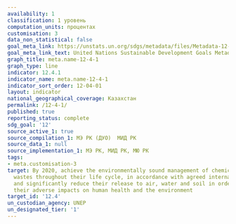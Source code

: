 ```yaml
---
availability: 1
classification: 1 уровень
computation_units: процентах
customisation: 3
data_non_statistical: false
goal_meta_link: https://unstats.un.org/sdgs/metadata/files/Metadata-12-04-01.pdf
goal_meta_link_text: United Nations Sustainable Development Goals Metadata (pdf 782kB)
graph_title: meta.name-12-4-1
graph_type: line
indicator: 12.4.1
indicator_name: meta.name-12-4-1
indicator_sort_order: 12-04-01
layout: indicator
national_geographical_coverage: Казахстан
permalink: /12-4-1/
published: true
reporting_status: complete
sdg_goal: '12'
source_active_1: true
source_compilation_1: МЭ РК (ДУО)  МИД РК
source_data_1: null
source_implementation_1: МЭ РК, МИД РК, МЮ РК
tags:
- meta.customisation-3
target: By 2020, achieve the environmentally sound management of chemicals and all
  wastes throughout their life cycle, in accordance with agreed international frameworks,
  and significantly reduce their release to air, water and soil in order to minimize
  their adverse impacts on human health and the environment
target_id: '12.4'
un_custodian_agency: UNEP
un_designated_tier: '1'
---
```

